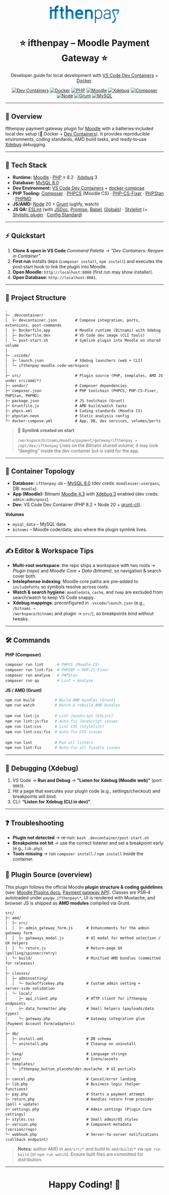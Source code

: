 <p align="center">
  <a href="https://ifthenpay.com/" target="_blank">
    <img src="./src/pix/ifthenpay_brand.svg" alt="ifthenpay" width="220" />
  </a>
</p>

<h1 align="center">⭐ ifthenpay – Moodle Payment Gateway ⭐</h1>

<p align="center">
  Developer guide for local development with <a href="https://code.visualstudio.com/docs/devcontainers/containers">VS Code Dev Containers</a> + <a href="https://www.docker.com/">Docker</a>.
</p>

<p align="center">
  <a href="https://code.visualstudio.com/docs/devcontainers/containers"><img alt="Dev Containers" src="https://img.shields.io/badge/VS%20Code-Dev%20Containers-007ACC?logo=visualstudiocode"></a>
  <a href="https://www.docker.com/"><img alt="Docker" src="https://img.shields.io/badge/Dockerized-🐳-2496ED?logo=docker"></a>
  <a href="https://www.php.net/releases/8.2/en.php"><img alt="PHP" src="https://img.shields.io/badge/PHP-%E2%89%A5%208.2-777BB4?logo=php"></a>
  <a href="https://moodle.org/"><img alt="Moodle" src="https://img.shields.io/badge/Moodle-Plugin-ff8f00?logo=moodle"></a>
  <a href="https://xdebug.org/"><img alt="Xdebug" src="https://img.shields.io/badge/Xdebug-3-2b9e4b"></a>
  <a href="https://getcomposer.org/"><img alt="Composer" src="https://img.shields.io/badge/Composer-Required-885630?logo=composer"></a>
  <a href="https://nodejs.org/en/blog/release/v20.0.0/"><img alt="Node" src="https://img.shields.io/badge/Node-20.x-339933?logo=node.js"></a>
  <a href="https://gruntjs.com/"><img alt="Grunt" src="https://img.shields.io/badge/Build-Grunt-FAA918?logo=grunt"></a>
  <a href="https://dev.mysql.com/doc/refman/8.0/en/"><img alt="MySQL" src="https://img.shields.io/badge/MySQL-8.0-4479A1?logo=mysql"></a>
</p>

---

## 🎯 Overview

Ifthenpay payment gateway plugin for <a href="https://moodle.org/">Moodle</a> with a batteries‑included local dev setup (🐳 Docker + <a href="https://code.visualstudio.com/docs/devcontainers/containers">Dev Containers</a>). It provides reproducible environments, coding standards, AMD build tasks, and ready‑to‑use <a href="https://xdebug.org/">Xdebug</a> debugging.

---

## 🧰 Tech Stack

- **Runtime:** <a href="https://moodle.org/">Moodle</a> · <a href="https://www.php.net/">PHP</a> ≥ 8.2 · <a href="https://xdebug.org/">Xdebug</a> 3
- **Database:** <a href="https://dev.mysql.com/doc/refman/8.0/en/">MySQL 8.0</a>
- **Dev Environment:** <a href="https://code.visualstudio.com/docs/devcontainers/containers">VS Code Dev Containers</a> + <a href="https://docs.docker.com/compose/">docker-compose</a>
- **PHP Tooling:** <a href="https://getcomposer.org/">Composer</a> · <a href="https://github.com/squizlabs/PHP_CodeSniffer">PHPCS</a> (Moodle CS) · <a href="https://cs.symfony.com/">PHP-CS-Fixer</a> · <a href="https://phpstan.org/">PHPStan</a> · <a href="https://phpmd.org/">PHPMD</a>
- **JS/AMD:** <a href="https://nodejs.org/">Node</a> 20 + <a href="https://gruntjs.com/">Grunt</a> (uglify, watch)
- **JS QA:** <a href="https://eslint.org/">ESLint</a> (with <a href="https://github.com/gajus/eslint-plugin-jsdoc">JSDoc</a>, <a href="https://github.com/xjamundx/eslint-plugin-promise">Promise</a>, <a href="https://babel.dev/docs/eslint-plugin-babel">Babel</a>, <a href="https://eslint.org/docs/latest/use/configure/migration-guide">Globals</a>) · <a href="https://stylelint.io/">Stylelint</a> (+ <a href="https://github.com/stylelint-stylistic/stylelint-stylistic">Stylistic plugin</a> · <a href="https://github.com/stylelint/stylelint-config-standard">Config Standard</a>)

---

## ⚡ Quickstart

1. **Clone & open in VS Code**
   <em>Command Palette → “Dev Containers: Reopen in Container”.</em>
2. **First run** installs deps (`composer install`, `npm install`) and executes the post‑start hook to link the plugin into Moodle.
3. **Open Moodle:** <code>http://localhost:8080</code> (first run may show installer).
4. **Open Database:** <code>http://localhost:8081</code>.

---

## 🧱 Project Structure

```text
.
├─ .devcontainer/
│  ├─ devcontainer.json        # Compose integration, ports, extensions, post-commands
│  ├─ Dockerfile.app           # Moodle runtime (Bitnami) with Xdebug
│  ├─ Dockerfile.dev           # VS Code dev image (CLI tools)
│  └─ post-start.sh            # Symlink plugin into Moodle on shared volume
│
├─ .vscode/
│  ├─ launch.json              # Xdebug launchers (web + CLI)
│  └─ ifthenpay-moodle.code-workspace
│
├─ src/                        # Plugin source (PHP, templates, AMD JS under src/amd/*)
├─ vendor/                     # Composer dependencies
├─ composer.json               # PHP toolchain (PHPCS, PHP-CS-Fixer, PHPStan, PHPMD)
├─ package.json                # JS toolchain (Grunt)
├─ Gruntfile.js                # AMD build/watch tasks
├─ phpcs.xml                   # Coding standards (Moodle CS)
├─ phpstan.neon                # Static analysis config
└─ docker-compose.yml          # App, DB, dev services, volumes/ports
```

> 🔗 **Symlink created on start**
>
> <code>/workspace/bitnami/moodle/payment/gateway/ifthenpay → /opt/dev/ifthenpay</code>
> Lives on the Bitnami shared volume; it may look “dangling” inside the dev container but is valid for the app.

---

## 🧩 Container Topology

- **Database:** <code>ifthenpay-db</code> – <a href="https://dev.mysql.com/doc/refman/8.0/en/">MySQL 8.0</a> (dev creds: <code>moodleuser:userpass</code>, DB: <code>moodle</code>).
- **App (Moodle):** Bitnami <a href="https://hub.docker.com/r/bitnami/moodle">Moodle 4.3</a> with <a href="https://xdebug.org/">Xdebug 3</a> enabled (dev creds: <code>admin:adminpass</code>).
- **Dev:** VS Code Dev Container (PHP 8.2 + Node 20 + <a href="https://gruntjs.com/">grunt-cli</a>).

**Volumes**

- <code>mysql_data</code> – MySQL data.
- <code>bitnami</code> – Moodle code/data; also where the plugin symlink lives.

---

## ✍️ Editor & Workspace Tips

- **Multi-root workspace**: the repo ships a workspace with two roots → _Plugin (repo)_ and _Moodle Core + Data (bitnami)_, so navigation & search cover both.
- **Intelephense indexing**: Moodle core paths are pre-added to <code>includePaths</code> so symbols resolve across roots.
- **Watch & search hygiene**: <code>moodledata</code>, <code>cache</code>, and <code>temp</code> are excluded from search/watch to keep VS Code snappy.
- **Xdebug mappings**: preconfigured in <code>.vscode/launch.json</code> (e.g., <code>/bitnami → /workspace/bitnami</code> and plugin → <code>src/</code>), so breakpoints bind without tweaks.

---

## 🛠️ Commands

**PHP (Composer)**

```bash
composer run lint      # PHPCS (Moodle CS)
composer run lint:fix  # PHPCBF + PHP-CS-Fixer
composer run analyse   # PHPStan
composer run qa        # Lint + Analyse
```

**JS / AMD (Grunt)**

```bash
npm run build         # Build AMD bundles (Grunt)
npm run watch         # Watch & rebuild AMD bundles

npm run lint:js       # Lint JavaScript (ESLint)
npm run lint:js:fix   # Auto-fix JavaScript issues
npm run lint:css      # Lint CSS (Stylelint)
npm run lint:css:fix  # Auto-fix CSS issues

npm run lint          # Run all linters
npm run lint:fix      # Auto-fix all fixable issues
```

---

## 🐞 Debugging (Xdebug)

1. VS Code → **Run and Debug** → **“Listen for Xdebug (Moodle web)”** (port `9003`).
2. Hit a page that executes your plugin code (e.g., settings/checkout) and breakpoints will bind.
3. CLI: **“Listen for Xdebug (CLI in dev)”**.

---

## ❓ Troubleshooting

- **Plugin not detected** → re-run: `bash .devcontainer/post-start.sh`
- **Breakpoints not hit** → use the correct listener and set a breakpoint early (e.g., `lib.php`).
- **Tools missing** → run `composer install` / `npm install` inside the container.

## 📁 Plugin Source (overview)

This plugin follows the official Moodle **plugin structure & coding guidelines** (see: [Moodle Plugins docs](https://moodledev.io/docs/guides), [Payment gateway API](https://moodledev.io/docs/apis/subsystems/payment)). Classes are PSR‑4 autoloaded under `paygw_ifthenpay\*`, UI is rendered with Mustache, and browser JS is shipped as **AMD modules** compiled via Grunt.

```text
src/
├─ amd/
│  ├─ src/
│  │  ├─ admin_gateway_form.js      # Enhancements for the admin gateway form
│  │  ├─ gateways_modal.js          # UI modal for method selection / UX helpers
│  │  └─ return.js                  # Return‑page UX (polling/spinner/retry)
│  └─ build/                        # Minified AMD bundles (committed for releases)
│
├─ classes/
│  ├─ adminsetting/
│  │  └─ backofficekey.php          # Custom admin setting + server‑side validation
│  └─ local/
│     ├─ api_client.php             # HTTP client for ifthenpay endpoints
│     ├─ data_formatter.php         # Small helpers (payloads/data types)
│     └─ gateway.php                # Gateway integration glue (Payment Account form/adapters)
│
├─ db/
│  ├─ install.xml                   # DB schema
│  └─ uninstall.php                 # Cleanup on uninstall
│
├─ lang/                            # Language strings
├─ pix/                             # Icons/assets
├─ templates/
│  └─ ifthenpay_button_placeholder.mustache  # UI partials
│
├─ cancel.php                       # Cancel/error landing
├─ lib.php                          # Business logic (helper functions)
├─ pay.php                          # Starts a payment attempt
├─ return.php                       # Handles return from provider (poll + update)
├─ settings.php                     # Admin settings (Plugin Core settings)
├─ styles.css                       # Small admin/UI styles
├─ version.php                      # Component metadata (version/reqs)
└─ webhook.php                      # Server‑to‑server notifications (callback endpoint)
```

> **Notes:** author AMD in `amd/src/*` and build to `amd/build/*` via `npm run build` (or `npm run watch`). Ensure built files are committed for distribution.

---

<h1 align="center">Happy Coding! 🚀</h1>
